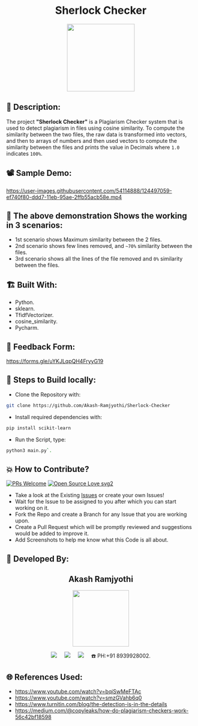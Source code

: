 <h1 align="center">Sherlock Checker</h1>

<p align="center">
<img src="https://user-images.githubusercontent.com/54114888/124493925-ce112480-ddd3-11eb-906e-ce9cfe468f6a.png" width="180" height="180">
</p>

## 📜 Description:
The project **"Sherlock Checker"** is a Plagiarism Checker system that is used to detect plagiarism in files using cosine similarity. To compute the similarity between the two files, the raw data is transformed into vectors, and then to arrays of numbers and then used vectors to compute the similarity between the files and prints the value in Decimals where `1.0` indicates `100%`.

## 📽 Sample Demo:
https://user-images.githubusercontent.com/54114888/124497059-ef740f80-ddd7-11eb-95ae-2ffb55acb58e.mp4

## 👀 The above demonstration Shows the working in 3 scenarios:
- 1st scenario shows Maximum similarity between the 2 files.
- 2nd scenario shows few lines removed, and `~70%` similarity between the files.
- 3rd scenario shows all the lines of the file removed and `0%` similarity between the files.

## 🏗 Built With:
- Python.
- sklearn.
- TfidfVectorizer.
- cosine_similarity.
- Pycharm.

## 📝 Feedback Form:
https://forms.gle/uYKJLqpQH4FryyG19

## 🧪 Steps to Build locally:
- Clone the Repository with: 
```bash 
git clone https://github.com/Akash-Ramjyothi/Sherlock-Checker 
```
- Install required dependencies with: 
```bash
pip install scikit-learn
```
- Run the Script, type: 
```bash
python3 main.py`.
```

## 💥 How to Contribute?

[![PRs Welcome](https://img.shields.io/badge/PRs-welcome-brightgreen.svg?style=flat-square)](http://makeapullrequest.com)
[![Open Source Love svg2](https://badges.frapsoft.com/os/v2/open-source.svg?v=103)](https://github.com/ellerbrock/open-source-badges/) 

- Take a look at the Existing [Issues](https://github.com/Akash-Ramjyothi/Sherlock-Checker/issues) or create your own Issues!
- Wait for the Issue to be assigned to you after which you can start working on it.
- Fork the Repo and create a Branch for any Issue that you are working upon.
- Create a Pull Request which will be promptly reviewed and suggestions would be added to improve it.
- Add Screenshots to help me know what this Code is all about.

## 👦 Developed By:
<h2 align="center">Akash Ramjyothi</h2>
<p align="center">
  <a href="https://github.com/Akash-Ramjyothi"><img src="https://avatars.githubusercontent.com/u/54114888?v=4" width=150px height=150px /></a> 
    
<p align="center">
  <a target="_blank"href="https://www.linkedin.com/in/akash-ramjyothi/"><img src="https://img.shields.io/badge/linkedin-%230077B5.svg?&style=for-the-badge&logo=linkedin&logoColor=white" /></a>&nbsp;&nbsp;&nbsp;&nbsp;
  <a href="mailto:akash.ramjyothi@gmail.com?subject=Hello%20Akash,%20From%20Github"><img src="https://img.shields.io/badge/gmail-%23D14836.svg?&style=for-the-badge&logo=gmail&logoColor=white" /></a>&nbsp;&nbsp;&nbsp;&nbsp;
  <a href="https://www.instagram.com/akash.ramjyothi/"><img src="https://img.shields.io/badge/instagram-%23D14836.svg?&style=for-the-badge&logo=instagram&logoColor=pink" /></a>&nbsp;&nbsp;&nbsp;&nbsp;
  ☎️ PH:+91 8939928002.
</p>

## 🌐 References Used:
- https://www.youtube.com/watch?v=bqiSwMeFTAc
- https://www.youtube.com/watch?v=smzGVahb6q0
- https://www.turnitin.com/blog/the-detection-is-in-the-details
- https://medium.com/@copyleaks/how-do-plagiarism-checkers-work-56c42bf18598
